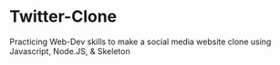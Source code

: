 # Twitter-Clone
Practicing Web-Dev skills to make a social media website clone using Javascript, Node.JS, &amp; Skeleton
